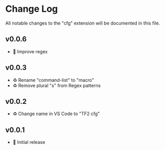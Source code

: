# Change Log

All notable changes to the "cfg" extension will be documented in this file.

## v0.0.6

- :wrench: Improve regex

## v0.0.3

- :recycle: Rename "command-list" to "macro"
- :recycle: Remove plural "s" from Regex patterns

## v0.0.2

- :recycle: Change name in VS Code to "TF2 cfg"

## v0.0.1

- :construction: Initial release
